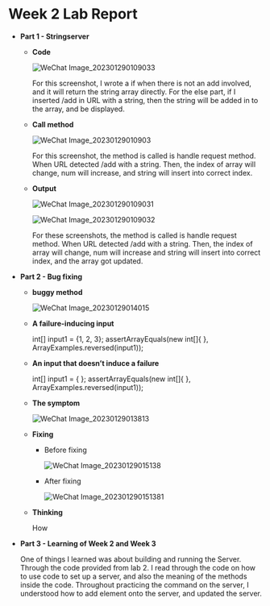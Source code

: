 # Week 2 Lab Report

* **Part 1 - Stringserver**

    * **Code**

        ![WeChat Image_202301290109033](https://user-images.githubusercontent.com/106724998/215316619-46b6f248-336c-466e-bf58-03d6e8bc8d34.png)


        For this screenshot, I wrote a if when there is not an add involved, and it will return the string array directly. For the else part, if I inserted /add in URL     with a string, then the string will be added in to the array, and be displayed.
    
  * **Call method**

       ![WeChat Image_20230129010903](https://user-images.githubusercontent.com/106724998/215316653-857257df-14de-403d-acd0-e382e7d8b8a6.png)
    
       For this screenshot, the method is called is handle request method. When URL detected /add with a string. Then, the index of array will change, num will            increase, and string will insert into correct index.
        
   * **Output**
   
     ![WeChat Image_202301290109031](https://user-images.githubusercontent.com/106724998/215316660-8eef1c36-e68e-4026-88c5-44cc5e0740d3.png)
    
     ![WeChat Image_202301290109032](https://user-images.githubusercontent.com/106724998/215316667-cd110db9-2beb-4118-868d-479f1ace51ea.png)
    
    
      For these screenshots, the method is called is handle request method. When URL detected /add with a string. Then, the index of array will change, num will increase and string will insert into correct index, and the array got updated. 
    
 * **Part 2 - Bug fixing** 
  
    * **buggy method**
    
        ![WeChat Image_20230129014015](https://user-images.githubusercontent.com/106724998/215318019-89e56084-20b7-4bd6-9a1f-b412b97028b2.png)
        
     * **A failure-inducing input** 
        
        int[] input1 = {1, 2, 3};
        assertArrayEquals(new int[]{ }, ArrayExamples.reversed(input1));
        
        
     * **An input that doesn’t induce a failure**   
     
        int[] input1 = { };
        assertArrayEquals(new int[]{ }, ArrayExamples.reversed(input1));
        
     * **The symptom**    
     
        ![WeChat Image_20230129013813](https://user-images.githubusercontent.com/106724998/215318021-fcbbf8db-3012-47ac-9825-bed2bae08e55.jpg)   
    
    * **Fixing** 
        
        * Before fixing
        
             ![WeChat Image_20230129015138](https://user-images.githubusercontent.com/106724998/215318512-fa8629dc-273a-4f72-9c62-12e80ebdd542.png)
             
        * After fixing
       
             ![WeChat Image_202301290151381](https://user-images.githubusercontent.com/106724998/215318511-96244b60-a339-4bc2-8c3a-fe5ce31db851.png)
     
    * **Thinking** 
      
      How
              
* **Part 3 - Learning of Week 2 and Week 3**

   One of things I learned was about building and running the Server. Through the code provided from lab 2. I read through the code on how to use code to set up a server, and also the meaning of the methods inside the code. Throughout practicing the command on the server, I understood how to add element onto the server, and updated the server. 
